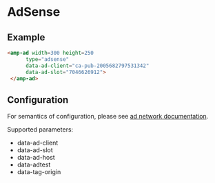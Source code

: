 <!---
Copyright 2015 The AMP HTML Authors. All Rights Reserved.

Licensed under the Apache License, Version 2.0 (the "License");
you may not use this file except in compliance with the License.
You may obtain a copy of the License at

      http://www.apache.org/licenses/LICENSE-2.0

Unless required by applicable law or agreed to in writing, software
distributed under the License is distributed on an "AS-IS" BASIS,
WITHOUT WARRANTIES OR CONDITIONS OF ANY KIND, either express or implied.
See the License for the specific language governing permissions and
limitations under the License.
-->

# AdSense

## Example

```html
<amp-ad width=300 height=250
      type="adsense"
      data-ad-client="ca-pub-2005682797531342"
      data-ad-slot="7046626912">
 </amp-ad>
```

## Configuration

For semantics of configuration, please see [ad network documentation](https://support.google.com/adsense/answer/181947?hl=en).

Supported parameters:

- data-ad-client
- data-ad-slot
- data-ad-host
- data-adtest
- data-tag-origin
